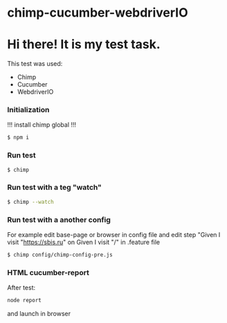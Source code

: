 # chimp-cucumber-webdriverIO

# Hi there! It is my test task.
This test was used:
  - Chimp
  - Cucumber
  - WebdriverIO
### Initialization
!!! install chimp global !!!
```sh
$ npm i
```
### Run test
```sh
$ chimp
```
### Run test with a teg "watch"
```sh
$ chimp --watch
```
### Run test with a another config
For example edit base-page or browser in config file and edit step "Given I visit "https://sbis.ru" on Given I visit "/" in .feature file
```sh
$ chimp config/chimp-config-pre.js
```
### HTML cucumber-report
After test:
```sh
node report
```
and launch in browser
